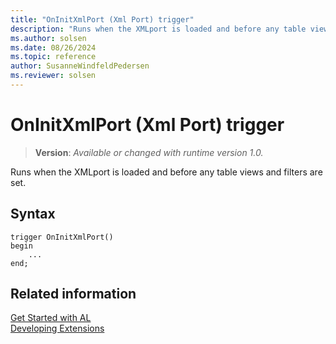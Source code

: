 ```yaml
---
title: "OnInitXmlPort (Xml Port) trigger"
description: "Runs when the XMLport is loaded and before any table views and filters are set."
ms.author: solsen
ms.date: 08/26/2024
ms.topic: reference
author: SusanneWindfeldPedersen
ms.reviewer: solsen
---
```

[//]: # (START>DO_NOT_EDIT)
[//]: # (IMPORTANT:Do not edit any of the content between here and the END>DO_NOT_EDIT.)
[//]: # (Any modifications should be made in the .xml files in the ModernDev repo.)

# OnInitXmlPort (Xml Port) trigger
> **Version**: _Available or changed with runtime version 1.0._

Runs when the XMLport is loaded and before any table views and filters are set.


## Syntax
```AL
trigger OnInitXmlPort()
begin
    ...
end;
```



[//]: # (IMPORTANT: END>DO_NOT_EDIT)
## Related information  
[Get Started with AL](../../devenv-get-started.md)  
[Developing Extensions](../../devenv-dev-overview.md)  
